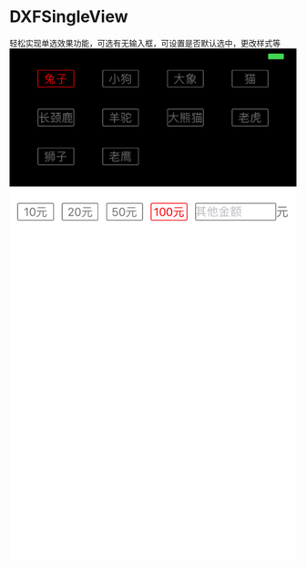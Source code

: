 # DXFSingleView
轻松实现单选效果功能，可选有无输入框，可设置是否默认选中，更改样式等
![icon](https://github.com/coderdxf/DXFSingleView/blob/master/images/Simulator%20Screen%20Shot%202017年6月20日%20下午4.54.31.png)
